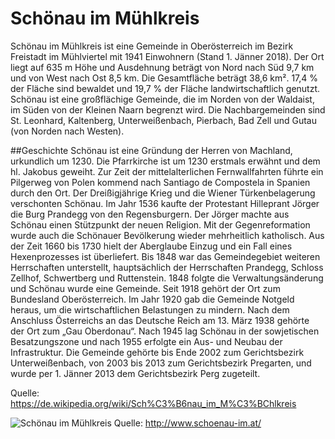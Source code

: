 # Schönau im Mühlkreis
Schönau im Mühlkreis ist eine Gemeinde in Oberösterreich im Bezirk Freistadt im Mühlviertel mit 1941 Einwohnern (Stand 1. Jänner 2018). Der Ort liegt auf 635 m Höhe und Ausdehnung beträgt von Nord nach Süd 9,7 km und von West nach Ost 8,5 km. Die Gesamtfläche beträgt 38,6 km². 17,4 % der Fläche sind bewaldet und 19,7 % der Fläche landwirtschaftlich genutzt. Schönau ist eine großflächige Gemeinde, die im Norden von der Waldaist, im Süden von der Kleinen Naarn begrenzt wird. Die Nachbargemeinden sind St. Leonhard, Kaltenberg, Unterweißenbach, Pierbach, Bad Zell und Gutau (von Norden nach Westen).

##Geschichte
Schönau ist eine Gründung der Herren von Machland, urkundlich um 1230. Die Pfarrkirche ist um 1230 erstmals erwähnt und dem hl. Jakobus geweiht. Zur Zeit der mittelalterlichen Fernwallfahrten führte ein Pilgerweg von Polen kommend nach Santiago de Compostela in Spanien durch den Ort.
Der Dreißigjährige Krieg und die Wiener Türkenbelagerung verschonten Schönau. Im Jahr 1536 kaufte der Protestant Hilleprant Jörger die Burg Prandegg von den Regensburgern. Der Jörger machte aus Schönau einen Stützpunkt der neuen Religion. Mit der Gegenreformation wurde auch die Schönauer Bevölkerung wieder mehrheitlich katholisch. Aus der Zeit 1660 bis 1730 hielt der Aberglaube Einzug und ein Fall eines Hexenprozesses ist überliefert. Bis 1848 war das Gemeindegebiet weiteren Herrschaften unterstellt, hauptsächlich der Herrschaften Prandegg, Schloss Zellhof, Schwertberg und Ruttenstein.
1848 folgte die Verwaltungsänderung und Schönau wurde eine Gemeinde. Seit 1918 gehört der Ort zum Bundesland Oberösterreich. Im Jahr 1920 gab die Gemeinde Notgeld heraus, um die wirtschaftlichen Belastungen zu mindern.
Nach dem Anschluss Österreichs an das Deutsche Reich am 13. März 1938 gehörte der Ort zum „Gau Oberdonau“. Nach 1945 lag Schönau in der sowjetischen Besatzungszone und nach 1955 erfolgte ein Aus- und Neubau der Infrastruktur. Die Gemeinde gehörte bis Ende 2002 zum Gerichtsbezirk Unterweißenbach, von 2003 bis 2013 zum Gerichtsbezirk Pregarten, und wurde per 1. Jänner 2013 dem Gerichtsbezirk Perg zugeteilt.

Quelle: https://de.wikipedia.org/wiki/Sch%C3%B6nau_im_M%C3%BChlkreis

![Schönau im Mühlkreis](k11712765/schoenau.jpg)
Quelle: http://www.schoenau-im.at/